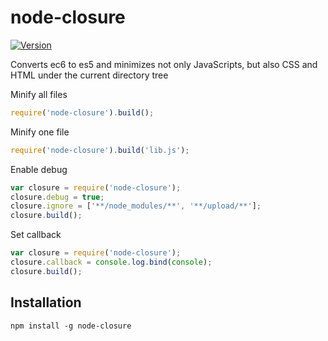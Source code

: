 # node-closure

[![Version](https://img.shields.io/npm/v/node-closure.svg)](https://www.npmjs.org/package/node-closure)

Converts ec6 to es5 and minimizes not only JavaScripts, but also CSS and HTML under the current directory tree

Minify all files
```javascript
require('node-closure').build();
```
Minify one file
```javascript
require('node-closure').build('lib.js');
```
Enable debug
```javascript
var closure = require('node-closure');
closure.debug = true;
closure.ignore = ['**/node_modules/**', '**/upload/**'];
closure.build();
```
Set callback
```javascript
var closure = require('node-closure');
closure.callback = console.log.bind(console);
closure.build();
```

## Installation
```
npm install -g node-closure
```
